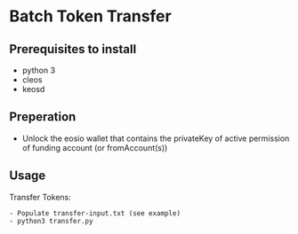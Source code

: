 # Batch Token Transfer

## Prerequisites to install
- python 3
- cleos
- keosd

## Preperation
- Unlock the eosio wallet that contains the privateKey of active permission of funding account (or fromAccount(s))

## Usage

Transfer Tokens:

    - Populate transfer-input.txt (see example)
    - python3 transfer.py
